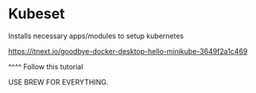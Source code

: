 # Kubeset
Installs necessary apps/modules to setup kubernetes

https://itnext.io/goodbye-docker-desktop-hello-minikube-3649f2a1c469


^^^^
Follow this tutorial

USE BREW FOR EVERYTHING.


